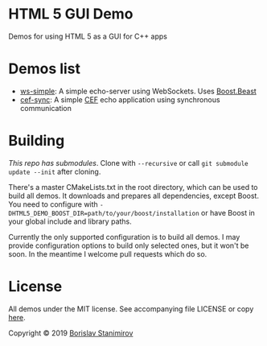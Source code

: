# HTML 5 GUI Demo
Demos for using HTML 5 as a GUI for C++ apps

# Demos list

* [ws-simple](ws-simple): A simple echo-server using WebSockets. Uses [Boost.Beast](https://github.com/boostorg/beast)
* [cef-sync](cef-sync): A simple [CEF](https://bitbucket.org/chromiumembedded/cef-project/src/master/) echo application using synchronous communication

# Building

*This repo has submodules*. Clone with `--recursive` or call `git submodule update --init` after cloning.

There's a master CMakeLists.txt in the root directory, which can be used to build all demos. It downloads and prepares all dependencies, except Boost. You need to configure with `-DHTML5_DEMO_BOOST_DIR=path/to/your/boost/installation` or have Boost in your global include and library paths.

Currently the only supported configuration is to build all demos. I may provide configuration options to build only selected ones, but it won't be soon. In the meantime I welcome pull requests which do so.

# License

All demos under the MIT license. See accompanying file LICENSE or copy [here](https://opensource.org/licenses/MIT).

Copyright &copy; 2019 [Borislav Stanimirov](https://ibob.github.io/)
